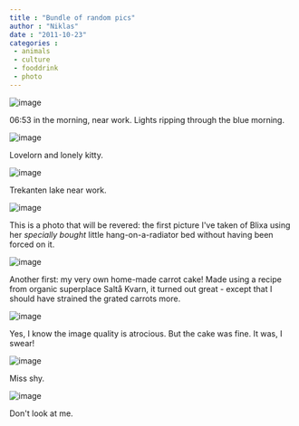 ```yaml
---
title : "Bundle of random pics"
author : "Niklas"
date : "2011-10-23"
categories : 
 - animals
 - culture
 - fooddrink
 - photo
---
```


![image](https://niklasblog.com/wp-content/wpid-2011-10-18-06.53.34.jpg)

06:53 in the morning, near work. Lights ripping through the blue morning.

![image](https://niklasblog.com/wp-content/wpid-2011-10-18-19.59.02.jpg)

Lovelorn and lonely kitty.

![image](https://niklasblog.com/wp-content/wpid-2011-10-19-13.07.31.jpg)

Trekanten lake near work.

![image](https://niklasblog.com/wp-content/wpid-2011-10-20-19.13.15.jpg)

This is a photo that will be revered: the first picture I've taken of Blixa using her _specially bought_ little hang-on-a-radiator bed without having been forced on it.

![image](https://niklasblog.com/wp-content/wpid-2011-10-20-19.22.39.jpg)

Another first: my very own home-made carrot cake! Made using a recipe from organic superplace Saltå Kvarn, it turned out great - except that I should have strained the grated carrots more.

![image](https://niklasblog.com/wp-content/wpid-2011-10-20-19.27.03.jpg)

Yes, I know the image quality is atrocious. But the cake was fine. It was, I swear!

![image](https://niklasblog.com/wp-content/wpid-2011-10-20-22.42.55.jpg)

Miss shy.

![image](https://niklasblog.com/wp-content/wpid-2011-10-20-23.22.19.jpg)

Don't look at me.
